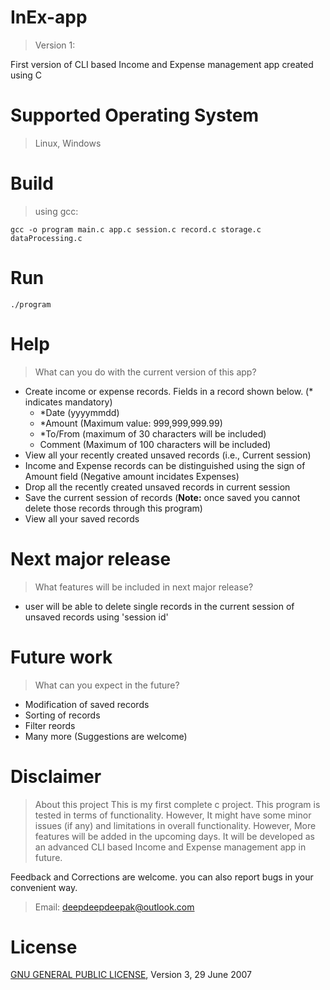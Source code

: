 # InEx-app
> Version 1:

First version of CLI based Income and Expense management app created using C

# Supported Operating System
> Linux, Windows

# Build
> using gcc:
```
gcc -o program main.c app.c session.c record.c storage.c dataProcessing.c
```

# Run
```
./program
```

# Help
> What can you do with the current version of this app?

- Create income or expense records. Fields in a record shown below. (* indicates mandatory)
  - *Date (yyyymmdd)
  - *Amount (Maximum value: 999,999,999.99)
  - *To/From (maximum of 30 characters will be included)
  - Comment (Maximum of 100 characters will be included)
- View all your recently created unsaved records (i.e., Current session)
- Income and Expense records can be distinguished using the sign of Amount field (Negative amount incidates Expenses)
- Drop all the recently created unsaved records in current session 
- Save the current session of records (**Note:** once saved you cannot delete those records through this program)
- View all your saved records

# Next major release
> What features will be included in next major release?

- user will be able to delete single records in the current session of unsaved records using 'session id'

# Future work
> What can you expect in the future?

- Modification of saved records
- Sorting of records
- Filter reords
- Many more (Suggestions are welcome)

# Disclaimer
> About this project
This is my first complete c project. This program is tested in terms of functionality. However, It might have some minor issues (if any) and limitations in overall functionality. However, More features will be added in the upcoming days. It will be developed as an advanced CLI based Income and Expense management app in future.

Feedback and Corrections are welcome. you can also report bugs in your convenient way.

> Email: deepdeepdeepak@outlook.com

# License
[GNU GENERAL PUBLIC LICENSE](LICENSE.md), Version 3, 29 June 2007
